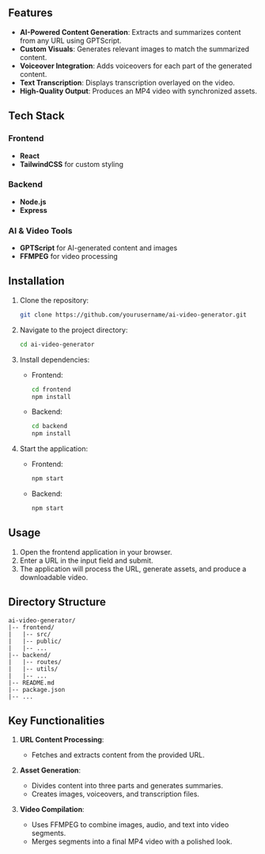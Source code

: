 ## Features

- **AI-Powered Content Generation**: Extracts and summarizes content from any URL using GPTScript.
- **Custom Visuals**: Generates relevant images to match the summarized content.
- **Voiceover Integration**: Adds voiceovers for each part of the generated content.
- **Text Transcription**: Displays transcription overlayed on the video.
- **High-Quality Output**: Produces an MP4 video with synchronized assets.

## Tech Stack

### Frontend
- **React**
- **TailwindCSS** for custom styling

### Backend
- **Node.js**
- **Express**

### AI & Video Tools
- **GPTScript** for AI-generated content and images
- **FFMPEG** for video processing

## Installation

1. Clone the repository:
   ```bash
   git clone https://github.com/yourusername/ai-video-generator.git
   ```

2. Navigate to the project directory:
   ```bash
   cd ai-video-generator
   ```

3. Install dependencies:
   - Frontend:
     ```bash
     cd frontend
     npm install
     ```
   - Backend:
     ```bash
     cd backend
     npm install
     ```

4. Start the application:
   - Frontend:
     ```bash
     npm start
     ```
   - Backend:
     ```bash
     npm start
     ```

## Usage

1. Open the frontend application in your browser.
2. Enter a URL in the input field and submit.
3. The application will process the URL, generate assets, and produce a downloadable video.

## Directory Structure

```plaintext
ai-video-generator/
|-- frontend/
|   |-- src/
|   |-- public/
|   |-- ...
|-- backend/
|   |-- routes/
|   |-- utils/
|   |-- ...
|-- README.md
|-- package.json
|-- ...
```

## Key Functionalities

1. **URL Content Processing**:
   - Fetches and extracts content from the provided URL.
   
2. **Asset Generation**:
   - Divides content into three parts and generates summaries.
   - Creates images, voiceovers, and transcription files.

3. **Video Compilation**:
   - Uses FFMPEG to combine images, audio, and text into video segments.
   - Merges segments into a final MP4 video with a polished look.
